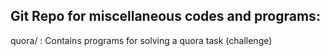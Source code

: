 Git Repo for miscellaneous codes and programs:
----------------------------------------------

quora/ : Contains programs for solving a quora task (challenge)
